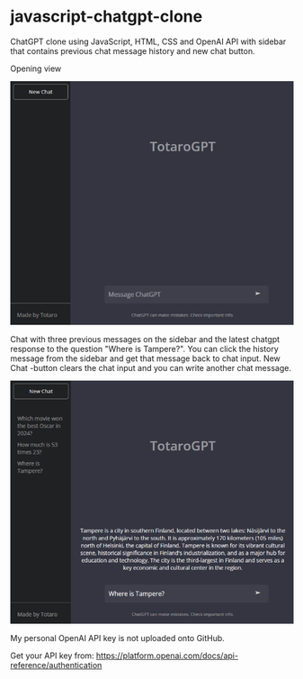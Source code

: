 # javascript-chatgpt-clone
ChatGPT clone using JavaScript, HTML, CSS and OpenAI API with sidebar that contains previous chat message history and new chat button.


Opening view

<img src="images/chatgpt1.png">

Chat with three previous messages on the sidebar and the latest chatgpt response to the question "Where is Tampere?". You can click the history message from the sidebar and get that message back to chat input. New Chat -button clears the chat input and you can write another chat message.

<img src="images/chatgpt2.png">


My personal OpenAI API key is not uploaded onto GitHub.

Get your API key from: https://platform.openai.com/docs/api-reference/authentication
